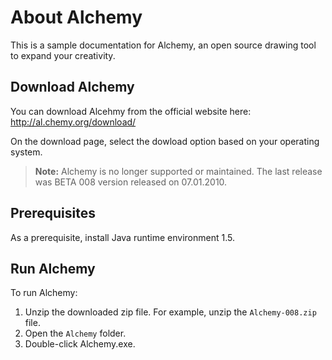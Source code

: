 # About Alchemy

This is a sample documentation for Alchemy, an open source drawing tool to expand your creativity.

## Download Alchemy

You can download Alcehmy from the official website here:
http://al.chemy.org/download/

On the download page, select the dowload option based on your operating system.

>**Note:** Alchemy is no longer supported or maintained. The last release was BETA 008 version released on 07.01.2010.

## Prerequisites

As a prerequisite, install Java runtime environment 1.5.

## Run Alchemy

To run Alchemy:
1. Unzip the downloaded zip file. For example, unzip the ```Alchemy-008.zip``` file.
2. Open the ```Alchemy``` folder.
3. Double-click Alchemy.exe.
